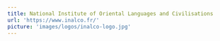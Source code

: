 ```yaml
---
title: National Institute of Oriental Languages and Civilisations
url: 'https://www.inalco.fr/'
picture: 'images/logos/inalco-logo.jpg'
---
```

